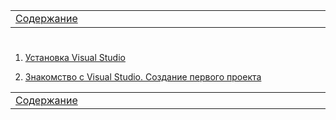 <table style="width: 100%;">
    <tr>
        <td style="width: 20%;">
            <a href="../../README.md">Содержание</a>
        </td>
    <tr>
</table>

#

1. [Установка Visual Studio](./HowToInstallVS2022.md)

2. [Знакомство с Visual Studio. Создание первого проекта](./HowToCreateFirstProject.md)


<table style="width: 100%;">
    <tr>
        <td style="width: 20%;">
            <a href="../../README.md">Содержание</a>
        </td>
    <tr>
</table>